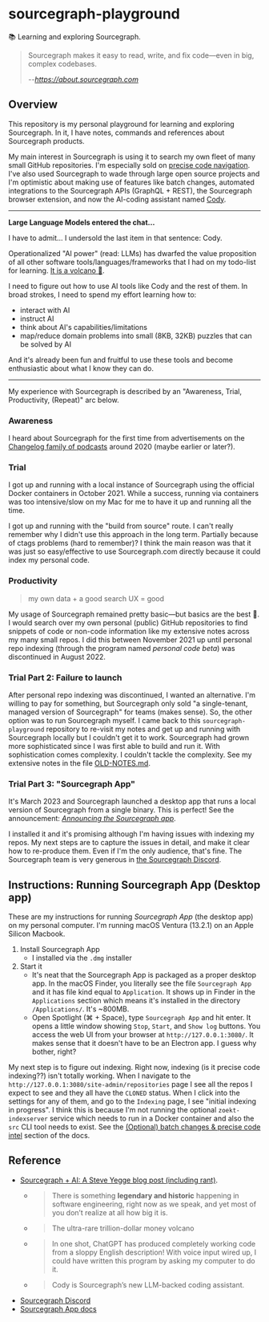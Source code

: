 # sourcegraph-playground

📚 Learning and exploring Sourcegraph.

> Sourcegraph makes it easy to read, write, and fix code—even in big, complex codebases.
>
> --<cite>https://about.sourcegraph.com</cite>


## Overview

This repository is my personal playground for learning and exploring Sourcegraph. In it, I have notes, commands and
references about Sourcegraph products.

My main interest in Sourcegraph is using it to search my own fleet of many small GitHub repositories. I'm especially sold
on [precise code navigation](https://docs.sourcegraph.com/code_navigation/explanations/precise_code_navigation). I've
also used Sourcegraph to wade through large open source projects and I'm optimistic about making use of features like
batch changes, automated integrations to the Sourcegraph APIs (GraphQL + REST), the Sourcegraph browser extension, and
now the AI-coding assistant named [Cody](https://about.sourcegraph.com/cody).

---
**Large Language Models entered the chat...**

I have to admit... I undersold the last item in that sentence: Cody.

Operationalized "AI power" (read: LLMs) has dwarfed the value proposition of all other software tools/languages/frameworks
that I had on my todo-list for learning. [It is a volcano 🌋](https://about.sourcegraph.com/blog/cheating-is-all-you-need).

I need to figure out how to use AI tools like Cody and the rest of them. In broad
strokes, I need to spend my effort learning how to:

* interact with AI
* instruct AI
* think about AI's capabilities/limitations
* map/reduce domain problems into small (8KB, 32KB) puzzles that can be solved by AI

And it's already been fun and fruitful to use these tools and become enthusiastic about what I know they can do.

---

My experience with Sourcegraph is described by an "Awareness, Trial, Productivity, (Repeat)" arc below.


### Awareness

I heard about Sourcegraph for the first time from advertisements on the [Changelog family of podcasts](https://changelog.com/podcast)
around 2020 (maybe earlier or later?).


### Trial

I got up and running with a local instance of Sourcegraph using the official Docker containers in October 2021. While a
success, running via containers was too intensive/slow on my Mac for me to have it up and running all the time. 

I got up and running with the "build from source" route. I can't really remember why I didn't use this approach in the
long term. Partially because of ctags problems (hard to remember)? I think the main reason was that it was just
so easy/effective to use Sourcegraph.com directly because it could index my personal code.


### Productivity

> my own data + a good search UX = good

My usage of Sourcegraph remained pretty basic—but basics are the best 👑. I would search over my own personal (public)
GitHub repositories to find snippets of code or non-code information like my extensive notes across my many small repos.
I did this between November 2021 up until personal repo indexing (through the program named *personal code beta*) was
discontinued in August 2022.


### Trial Part 2: Failure to launch

After personal repo indexing was discontinued, I wanted an alternative. I'm willing to pay for something, but
Sourcegraph only sold "a single-tenant, managed version of Sourcegraph" for teams (makes sense). So, the other
option was to run Sourcegraph myself. I came back to this `sourcegraph-playground` repository to re-visit my notes
and get up and running with Sourcegraph locally but I couldn't get it to work. Sourcegraph had grown more sophisticated
since I was first able to build and run it. With sophistication comes complexity. I couldn't tackle the complexity. See 
my extensive notes in the file [OLD-NOTES.md](OLD-NOTES.md).


### Trial Part 3: "Sourcegraph App"

It's March 2023 and Sourcegraph launched a desktop app that runs a local version of Sourcegraph from a single binary.
This is perfect! See the announcement: [*Announcing the Sourcegraph app*](https://about.sourcegraph.com/blog/announcing-sourcegraph-app).

I installed it and it's promising although I'm having issues with indexing my repos. My next steps are to capture the
issues in detail, and make it clear how to re-produce them. Even if I'm the only audience, that's fine. The Sourcegraph
team is very generous in [the Sourcegraph Discord](https://discord.com/invite/DZtdAxTfrM).


## Instructions: Running Sourcegraph App (Desktop app)

These are my instructions for running *Sourcegraph App* (the desktop app) on my personal computer. I'm running macOS
Ventura (13.2.1) on an Apple Silicon Macbook.

1. Install Sourcegraph App
   * I installed via the `.dmg` installer
2. Start it
   * It's neat that the Sourcegraph App is packaged as a proper desktop app. In the macOS Finder, you literally see the
     file `Sourcegraph App` and it has file kind equal to `Application`. It shows up in Finder in the `Applications`
     section which means it's installed in the directory `/Applications/`. It's ~800MB.
   * Open Spotlight (⌘ + Space), type `Sourcegraph App` and hit enter. It opens a little window showing `Stop`, `Start`,
     and `Show log` buttons. You access the web UI from your browser at `http://127.0.0.1:3080/`. It makes sense that it
     doesn't have to be an Electron app. I guess why bother, right?

My next step is to figure out indexing. Right now, indexing (is it precise code indexing??) isn't totally working. When
I navigate to the `http://127.0.0.1:3080/site-admin/repositories` page I see all the repos I expect to see and they all
have the `CLONED` status. When I click into the settings for any of them, and go to the `Indexing` page, I see "initial
indexing in progress". I think this is because I'm not running the optional `zoekt-indexserver` service which needs to
run in a Docker container and also the `src` CLI tool needs to exist. See the [(Optional) batch changes & precise code intel](https://docs.sourcegraph.com/app#optional-batch-changes-precise-code-intel)
section of the docs.


## Reference

* [Sourcegraph + AI: A Steve Yegge blog post (including rant)](https://about.sourcegraph.com/blog/cheating-is-all-you-need).
  * > There is something **legendary and historic** happening in software engineering, right now as we speak, and yet most
      of you don’t realize at all how big it is.
  * > The ultra-rare trillion-dollar money volcano
  * > In one shot, ChatGPT has produced completely working code from a sloppy English description! With voice input wired
      up, I could have written this program by asking my computer to do it.
  * > Cody is Sourcegraph’s new LLM-backed coding assistant.
* [Sourcegraph Discord](https://discord.com/invite/DZtdAxTfrM)
* [Sourcegraph App docs](https://docs.sourcegraph.com/app)
